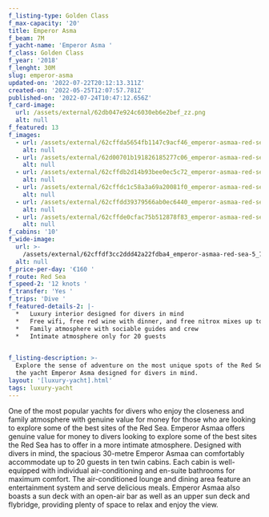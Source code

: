 ```yaml
---
f_listing-type: Golden Class
f_max-capacity: '20'
title: Emperor Asma
f_beam: 7M
f_yacht-name: 'Emperor Asma '
f_class: Golden Class
f_year: '2018'
f_lenght: 30M
slug: emperor-asma
updated-on: '2022-07-22T20:12:13.311Z'
created-on: '2022-05-25T12:07:57.781Z'
published-on: '2022-07-24T10:47:12.656Z'
f_card-image:
  url: /assets/external/62db047e924c6030eb6e2bef_zz.png
  alt: null
f_featured: 13
f_images:
  - url: /assets/external/62cffda5654fb1147c9acf46_emperor-asmaa-red-sea-5.jpg
    alt: null
  - url: /assets/external/62d00701b191826185277c06_emperor-asmaa-red-sea-11.jpg
    alt: null
  - url: /assets/external/62cffdb2d14b93bee0ec5c72_emperor-asmaa-red-sea-3.jpg
    alt: null
  - url: /assets/external/62cffdc1c58a3a69a20081f0_emperor-asmaa-red-sea-4.jpg
    alt: null
  - url: /assets/external/62cffdd39379566ab0ec6440_emperor-asmaa-red-sea-6.jpg
    alt: null
  - url: /assets/external/62cffde0cfac75b512878f83_emperor-asmaa-red-sea-12.jpg
    alt: null
f_cabins: '10'
f_wide-image:
  url: >-
    /assets/external/62cffdf3cc2ddd42a22fdba4_emperor-asmaa-red-sea-5_76f44c19f45b090e2a8a434bd5abe6f5.jpg
  alt: null
f_price-per-day: '€160 '
f_route: Red Sea
f_speed-2: '12 knots '
f_transfer: 'Yes '
f_trips: 'Dive '
f_featured-details-2: |-
  *   Luxury interior designed for divers in mind
  *   Free wifi, free red wine with dinner, and free nitrox mixes up to 40%
  *   Family atmosphere with sociable guides and crew
  *   Intimate atmosphere only for 20 guests

  ‍
f_listing-description: >-
  Explore the sense of adventure on the most unique spots of the Red Sea with
  the yacht Emperor Asma designed for divers in mind.
layout: '[luxury-yacht].html'
tags: luxury-yacht
---
```


One of the most popular yachts for divers who enjoy the closeness and family atmosphere with genuine value for money for those who are looking to explore some of the best sites of the Red Sea. Emperor Asmaa offers genuine value for money to divers looking to explore some of the best sites the Red Sea has to offer in a more intimate atmosphere. Designed with divers in mind, the spacious 30-metre Emperor Asmaa can comfortably accommodate up to 20 guests in ten twin cabins. Each cabin is well-equipped with individual air-conditioning and en-suite bathrooms for maximum comfort. The air-conditioned lounge and dining area feature an entertainment system and serve delicious meals. Emperor Asmaa also boasts a sun deck with an open-air bar as well as an upper sun deck and flybridge, providing plenty of space to relax and enjoy the view.
